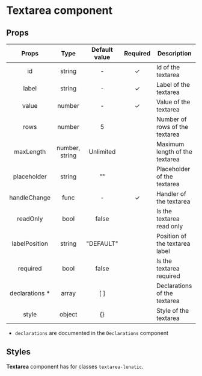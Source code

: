 # Textarea component

## Props

|      Props      |      Type      | Default value | Required | Description                    |
| :-------------: | :------------: | :-----------: | :------: | ------------------------------ |
|       id        |     string     |       -       |    ✓     | Id of the textarea             |
|      label      |     string     |       -       |    ✓     | Label of the textarea          |
|      value      |     number     |       -       |    ✓     | Value of the textarea          |
|      rows       |     number     |       5       |          | Number of rows of the textarea |
|    maxLength    | number, string |   Unlimited   |          | Maximum length of the textarea |
|   placeholder   |     string     |      ""       |          | Placeholder of the textarea    |
|  handleChange   |      func      |       -       |    ✓     | Handler of the textarea        |
|    readOnly     |      bool      |     false     |          | Is the textarea read only      |
|  labelPosition  |     string     |   "DEFAULT"   |          | Position of the textarea label |
|    required     |      bool      |     false     |          | Is the textarea required       |
| declarations \* |     array      |      [ ]      |          | Declarations of the textarea   |
|      style      |     object     |      {}       |          | Style of the textarea          |

- `declarations` are documented in the `Declarations` component

## Styles

**Textarea** component has for classes `textarea-lunatic`.
